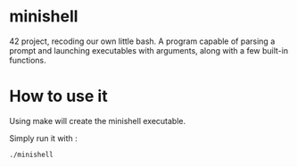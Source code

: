 # minishell

42 project, recoding our own little bash. A program capable of parsing a prompt and launching executables with arguments, along with a few built-in functions.

# How to use it

Using make will create the minishell executable.

Simply run it with :
```
./minishell
```
